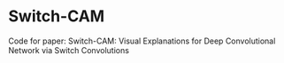 # Switch-CAM
Code for paper: Switch-CAM: Visual Explanations for Deep Convolutional Network  via Switch Convolutions
